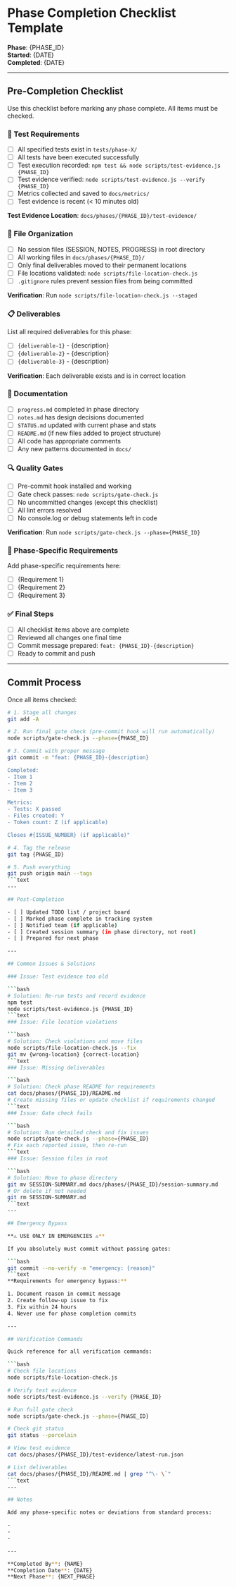 # Phase Completion Checklist Template

**Phase**: {PHASE_ID}  
**Started**: {DATE}  
**Completed**: {DATE}

---

## Pre-Completion Checklist

Use this checklist before marking any phase complete. All items must be checked.

### 🧪 Test Requirements

- [ ] All specified tests exist in `tests/phase-X/`
- [ ] All tests have been executed successfully
- [ ] Test execution recorded: `npm test && node scripts/test-evidence.js {PHASE_ID}`
- [ ] Test evidence verified: `node scripts/test-evidence.js --verify {PHASE_ID}`
- [ ] Metrics collected and saved to `docs/metrics/`
- [ ] Test evidence is recent (< 10 minutes old)

**Test Evidence Location**: `docs/phases/{PHASE_ID}/test-evidence/`

### 📁 File Organization

- [ ] No session files (SESSION, NOTES, PROGRESS) in root directory
- [ ] All working files in `docs/phases/{PHASE_ID}/`
- [ ] Only final deliverables moved to their permanent locations
- [ ] File locations validated: `node scripts/file-location-check.js`
- [ ] `.gitignore` rules prevent session files from being committed

**Verification**: Run `node scripts/file-location-check.js --staged`

### 📋 Deliverables

List all required deliverables for this phase:

- [ ] `{deliverable-1}` - {description}
- [ ] `{deliverable-2}` - {description}
- [ ] `{deliverable-3}` - {description}

**Verification**: Each deliverable exists and is in correct location

### 📝 Documentation

- [ ] `progress.md` completed in phase directory
- [ ] `notes.md` has design decisions documented
- [ ] `STATUS.md` updated with current phase and stats
- [ ] `README.md` (if new files added to project structure)
- [ ] All code has appropriate comments
- [ ] Any new patterns documented in `docs/`

### 🔍 Quality Gates

- [ ] Pre-commit hook installed and working
- [ ] Gate check passes: `node scripts/gate-check.js`
- [ ] No uncommitted changes (except this checklist)
- [ ] All lint errors resolved
- [ ] No console.log or debug statements left in code

**Verification**: Run `node scripts/gate-check.js --phase={PHASE_ID}`

### 🎯 Phase-Specific Requirements

Add phase-specific requirements here:

- [ ] {Requirement 1}
- [ ] {Requirement 2}
- [ ] {Requirement 3}

### ✅ Final Steps

- [ ] All checklist items above are complete
- [ ] Reviewed all changes one final time
- [ ] Commit message prepared: `feat: {PHASE_ID}-{description}`
- [ ] Ready to commit and push

---

## Commit Process

Once all items checked:

```bash
# 1. Stage all changes
git add -A

# 2. Run final gate check (pre-commit hook will run automatically)
node scripts/gate-check.js --phase={PHASE_ID}

# 3. Commit with proper message
git commit -m "feat: {PHASE_ID}-{description}

Completed:
- Item 1
- Item 2
- Item 3

Metrics:
- Tests: X passed
- Files created: Y
- Token count: Z (if applicable)

Closes #{ISSUE_NUMBER} (if applicable)"

# 4. Tag the release
git tag {PHASE_ID}

# 5. Push everything
git push origin main --tags
```text
---

## Post-Completion

- [ ] Updated TODO list / project board
- [ ] Marked phase complete in tracking system
- [ ] Notified team (if applicable)
- [ ] Created session summary (in phase directory, not root)
- [ ] Prepared for next phase

---

## Common Issues & Solutions

### Issue: Test evidence too old

```bash
# Solution: Re-run tests and record evidence
npm test
node scripts/test-evidence.js {PHASE_ID}
```text
### Issue: File location violations

```bash
# Solution: Check violations and move files
node scripts/file-location-check.js --fix
git mv {wrong-location} {correct-location}
```text
### Issue: Missing deliverables

```bash
# Solution: Check phase README for requirements
cat docs/phases/{PHASE_ID}/README.md
# Create missing files or update checklist if requirements changed
```text
### Issue: Gate check fails

```bash
# Solution: Run detailed check and fix issues
node scripts/gate-check.js --phase={PHASE_ID}
# Fix each reported issue, then re-run
```text
### Issue: Session files in root

```bash
# Solution: Move to phase directory
git mv SESSION-SUMMARY.md docs/phases/{PHASE_ID}/session-summary.md
# Or delete if not needed
git rm SESSION-SUMMARY.md
```text
---

## Emergency Bypass

**⚠️ USE ONLY IN EMERGENCIES ⚠️**

If you absolutely must commit without passing gates:

```bash
git commit --no-verify -m "emergency: {reason}"
```text
**Requirements for emergency bypass:**

1. Document reason in commit message
2. Create follow-up issue to fix
3. Fix within 24 hours
4. Never use for phase completion commits

---

## Verification Commands

Quick reference for all verification commands:

```bash
# Check file locations
node scripts/file-location-check.js

# Verify test evidence
node scripts/test-evidence.js --verify {PHASE_ID}

# Run full gate check
node scripts/gate-check.js --phase={PHASE_ID}

# Check git status
git status --porcelain

# View test evidence
cat docs/phases/{PHASE_ID}/test-evidence/latest-run.json

# List deliverables
cat docs/phases/{PHASE_ID}/README.md | grep "^\- \`"
```text
---

## Notes

Add any phase-specific notes or deviations from standard process:

-
-
-

---

**Completed By**: {NAME}  
**Completion Date**: {DATE}  
**Next Phase**: {NEXT_PHASE}
